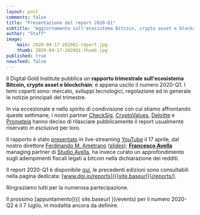 ```yaml
---
layout: post
comments: false
title: "Presentazione del report 2020-Q1"
subtitle: "Aggiornamento sull'ecosistema Bitcoin, crypto asset e blockchain"
author: "Staff"
image: 
    main: 2020-04-17-2020Q1-report.jpg
    thumb: 2020-04-17-2020Q1-thumb.jpg
published: true
newsfeed: false
---
```


Il Digital Gold Institute pubblica un **rapporto trimestrale
sull'ecosistema Bitcoin, crypto asset e blockchain**:
è appena uscito il numero 2020-Q1.
I temi coperti sono: mercato, sviluppi tecnologici,
regolazione ed in generale le notizie principali del trimestre.

In via eccezionale e nello spirito di condivisione con cui stiamo
affrontando queste settimane, i nostri partner
[CheckSig](http://checksig.io),
[CryptoValues](http://www.cryptovalues.eu),
[Deloitte](http://www2.deloitte.com/it) e
[Prometeia](http://www.prometeia.it)
hanno deciso di rilasciare pubblicamente il
report usualmente riservato _in esclusiva_ per loro.

Il rapporto è stato [presentato]({{site.baseurl}}/2020q1/)
in live-streaming [YouTube](https://youtu.be/0dwp7j0Y2dI) il 17 aprile,
dal nostro direttore [Ferdinando M. Ametrano](http://www.ametrano.net)
([slides]({{site.baseurl}}/docs/reports/2020Q1-presentation.pdf));
[**Francesco Avella**](https://www.linkedin.com/in/francesco-avella-84b1a111/)
managing partner di [Studio Avella](http://www.studioavella.it/),
ha invece curato un approfondimento sugli adempimenti fiscali legati a bitcoin
nella dichiarazione dei redditi.

Il report 2020-Q1 è disponibile [qui]({{site.baseurl}}/docs/reports/2020Q1.pdf), le precedenti edizioni sono consultabili nella pagina dedicata: [www.dgi.io/reports]({{site.baseurl}}/reports/).

Ringraziamo tutti per la numerosa partecipazione.

Il prossimo [appuntamento]({{ site.baseurl }}/events) per il numero 2020-Q2 è il 7 luglio,
in modalità ancora da definire.
